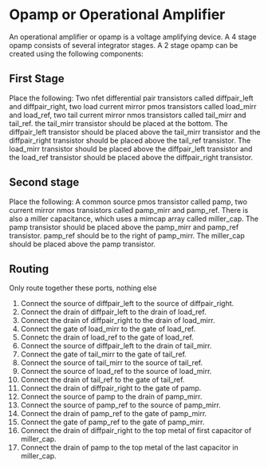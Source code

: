 # Opamp or Operational Amplifier
An operational amplifier or opamp is a voltage amplifying device. A 4 stage opamp consists of several integrator stages. A 2 stage opamp can be created using the following components:
## First Stage
Place the following: 
Two nfet differential pair transistors called diffpair_left and diffpair_right, two load current mirror pmos transistors called load_mirr and load_ref, two tail current mirror nmos transistors called tail_mirr and tail_ref. the tail_mirr transistor should be placed at the bottom. The diffpair_left transistor should be placed above the tail_mirr transistor and the diffpair_right transistor should be placed above the tail_ref transistor. The load_mirr transistor should be placed above the diffpair_left transistor and the load_ref transistor should be placed above the diffpair_right transistor.
## Second stage
Place the following:
A common source pmos transistor called pamp, two current mirror nmos transistors called pamp_mirr and pamp_ref. There is also a miller capacitance, which uses a mimcap array called miller_cap. 
The pamp transistor should be placed above the pamp_mirr and pamp_ref transistor. pamp_ref should be to the right of pamp_mirr. The miller_cap should be placed above the pamp transistor.
## Routing
Only route together these ports, nothing else
1. Connect the source of diffpair_left to the source of diffpair_right.
2. Connect the drain of diffpair_left to the drain of load_ref.
3. Connect the drain of diffpair_right to the drain of load_mirr. 
4. Connect the gate of load_mirr to the gate of load_ref. 
5. Connetc the drain of load_ref to the gate of load_ref. 
6. Connect the source of diffpair_left to the drain of tail_mirr.
7. Connect the gate of tail_mirr to the gate of tail_ref.
8. Connect the source of tail_mirr to the source of tail_ref.
9. Connect the source of load_ref to the source of load_mirr. 
10. Connect the drain of tail_ref to the gate of tail_ref. 
11. Connect the drain of diffpair_right to the gate of pamp. 
12. Connect the source of pamp to the drain of pamp_mirr.
13. Connect the source of pamp_ref to the source of pamp_mirr. 
14. Connect the drain of pamp_ref to the gate of pamp_mirr. 
15. Connect the gate of pamp_ref to the gate of pamp_mirr.
16. Connect the drain of diffpair_right to the top metal of first capacitor of miller_cap.
17. Connect the drain of pamp to the top metal of the last capacitor in miller_cap.
